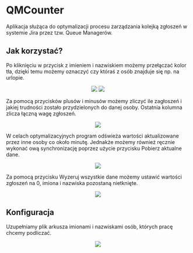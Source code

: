# QMCounter
Aplikacja służąca do optymalizacji procesu zarządzania kolejką zgłoszeń w systemie Jira przez tzw. Queue Managerów.

## Jak korzystać? ##
Po kliknięciu w przycisk z imieniem i nazwiskiem możemy przełączać kolor tła, dzięki temu możemy oznaczyć czy któraś z osób znajduje się np. na urlopie.

<p align="center">
  <img src="https://github.com/user-attachments/assets/ffd92862-dc1b-4326-adcd-f099302cccbe"/>
  <img src="https://github.com/user-attachments/assets/d76f0635-2c5e-40da-94f2-5ad042a9e062"/>
</p>

Za pomocą przycisków plusów i minusów możemy zliczyć ile zagłoszeń i jakiej trudności zostało przydzielonych do danej osoby.
Ostatnia kolumna zlicza łączną wagę zgłoszeń.

<p align="center">
  <img src="https://github.com/user-attachments/assets/b6c0e218-afe2-4648-a735-fdc9c02396a7"/>
</p>

W celach optymalizacyjnych program odświeża wartości aktualizowane przez inne osoby co około minutę.
Jednakże możemy również ręcznie wykonać ową synchronizację poprzez użycie przycisku Pobierz aktualne dane.

<p align="center">
  <img src="https://github.com/user-attachments/assets/f335e680-b340-440b-a5bc-338a1db76038"/>
</p>

Za pomocą przycisku Wyzeruj wszystkie dane możemy ustawić wartości zgłoszeń na 0, imiona i nazwiska pozostaną nietknięte.

<p align="center">
  <img src="https://github.com/user-attachments/assets/c0f70993-84db-4428-b139-5f9a0497a71f"/>
</p>


## Konfiguracja ##
Uzupełniamy plik arkusza imionami i nazwiskami osób, których pracę chcemy podliczać.

<p align="center">
  <img src="https://github.com/user-attachments/assets/2b7a2fd9-8145-451c-ac98-d1958830eb53"/>
</p>
